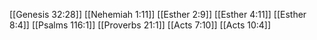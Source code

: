 [[Genesis 32:28]]
[[Nehemiah 1:11]]
[[Esther 2:9]]
[[Esther 4:11]]
[[Esther 8:4]]
[[Psalms 116:1]]
[[Proverbs 21:1]]
[[Acts 7:10]]
[[Acts 10:4]]
